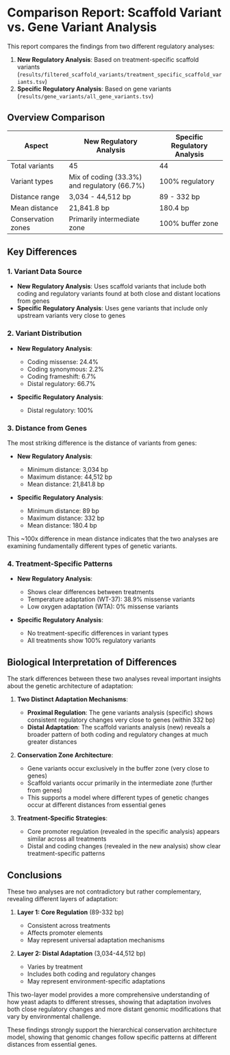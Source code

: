 # Comparison Report: Scaffold Variant vs. Gene Variant Analysis

This report compares the findings from two different regulatory analyses:

1. **New Regulatory Analysis**: Based on treatment-specific scaffold variants (`results/filtered_scaffold_variants/treatment_specific_scaffold_variants.tsv`)
2. **Specific Regulatory Analysis**: Based on gene variants (`results/gene_variants/all_gene_variants.tsv`)

## Overview Comparison

| Aspect | New Regulatory Analysis | Specific Regulatory Analysis |
|--------|------------------------|------------------------------|
| Total variants | 45 | 44 |
| Variant types | Mix of coding (33.3%) and regulatory (66.7%) | 100% regulatory |
| Distance range | 3,034 - 44,512 bp | 89 - 332 bp |
| Mean distance | 21,841.8 bp | 180.4 bp |
| Conservation zones | Primarily intermediate zone | 100% buffer zone |

## Key Differences

### 1. Variant Data Source

- **New Regulatory Analysis**: Uses scaffold variants that include both coding and regulatory variants found at both close and distant locations from genes
- **Specific Regulatory Analysis**: Uses gene variants that include only upstream variants very close to genes

### 2. Variant Distribution

- **New Regulatory Analysis**:
  - Coding missense: 24.4%
  - Coding synonymous: 2.2%
  - Coding frameshift: 6.7%
  - Distal regulatory: 66.7%

- **Specific Regulatory Analysis**:
  - Distal regulatory: 100%

### 3. Distance from Genes

The most striking difference is the distance of variants from genes:

- **New Regulatory Analysis**:
  - Minimum distance: 3,034 bp
  - Maximum distance: 44,512 bp
  - Mean distance: 21,841.8 bp

- **Specific Regulatory Analysis**:
  - Minimum distance: 89 bp
  - Maximum distance: 332 bp
  - Mean distance: 180.4 bp

This ~100x difference in mean distance indicates that the two analyses are examining fundamentally different types of genetic variants.

### 4. Treatment-Specific Patterns

- **New Regulatory Analysis**:
  - Shows clear differences between treatments
  - Temperature adaptation (WT-37): 38.9% missense variants
  - Low oxygen adaptation (WTA): 0% missense variants

- **Specific Regulatory Analysis**:
  - No treatment-specific differences in variant types
  - All treatments show 100% regulatory variants

## Biological Interpretation of Differences

The stark differences between these two analyses reveal important insights about the genetic architecture of adaptation:

1. **Two Distinct Adaptation Mechanisms**:
   - **Proximal Regulation**: The gene variants analysis (specific) shows consistent regulatory changes very close to genes (within 332 bp)
   - **Distal Adaptation**: The scaffold variants analysis (new) reveals a broader pattern of both coding and regulatory changes at much greater distances

2. **Conservation Zone Architecture**:
   - Gene variants occur exclusively in the buffer zone (very close to genes)
   - Scaffold variants occur primarily in the intermediate zone (further from genes)
   - This supports a model where different types of genetic changes occur at different distances from essential genes

3. **Treatment-Specific Strategies**:
   - Core promoter regulation (revealed in the specific analysis) appears similar across all treatments
   - Distal and coding changes (revealed in the new analysis) show clear treatment-specific patterns

## Conclusions

These two analyses are not contradictory but rather complementary, revealing different layers of adaptation:

1. **Layer 1: Core Regulation** (89-332 bp)
   - Consistent across treatments
   - Affects promoter elements
   - May represent universal adaptation mechanisms

2. **Layer 2: Distal Adaptation** (3,034-44,512 bp)
   - Varies by treatment
   - Includes both coding and regulatory changes
   - May represent environment-specific adaptations

This two-layer model provides a more comprehensive understanding of how yeast adapts to different stresses, showing that adaptation involves both close regulatory changes and more distant genomic modifications that vary by environmental challenge.

These findings strongly support the hierarchical conservation architecture model, showing that genomic changes follow specific patterns at different distances from essential genes.